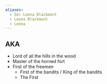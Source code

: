 ```yaml
---
aliases:
  - Ser Leona Blackmont
  - Leona Blackmont
  - Leona
---
```


## AKA

- Lord of all the hills in the wood
- Master of the horned fort
- First of the freemen
	- First of the bandits / King of the bandits
	- The First